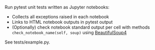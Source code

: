 Run pytest unit tests written as Jupyter notebooks:

* Collects all exceptions raised in each notebook
* Links to HTML notebook outputs in pytest output
* (Optionally) check notebook standard output per cell with methods `check_notebook_name(self, soup)` using [BeautifulSoup4](https://www.crummy.com/software/BeautifulSoup/bs4/doc/)

See tests/example.py.
